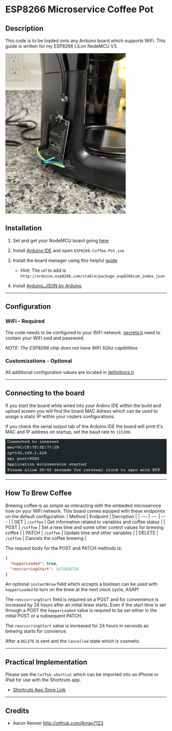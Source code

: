 # ESP8266 Microservice Coffee Pot

## Description
This code is to be loaded onto any Arduino board which supports WiFi. This guide is written for my ESP8266 LiLon NodeMCU V3.

<img src="./resources/coffeepot-closeup.jpg" width="376" height="501" >

## Installation
1. Set and get your NodeMCU board going [here](https://www.instructables.com/Getting-Started-With-ESP8266LiLon-NodeMCU-V3Flashi/)

2. Install [Arduino IDE](https://www.arduino.cc/en/software) and open `ESP8266-Coffee-Pot.ino`

3. Install the board manager using this helpful [guide](https://arduino-esp8266.readthedocs.io/en/3.1.1/installing.html#boards-manager)
    * Hint: The url to add is `http://arduino.esp8266.com/stable/package_esp8266com_index.json`

4. Install [Arduino_JSON by Arduino](https://github.com/arduino-libraries/Arduino_JSON)
---
## Configuration
### WiFi - Required
The code needs to be configured to your WiFi network. 
[secrets.h](https://github.com/Aman7123/ESP8266-Coffee-Pot/blob/65894b610bcbd67616558b80ade769d4996b349f/secrets.h#L1-L2) need to contain your WiFi ssid and password.

*NOTE: The ESP8266 chip does not have WiFi 5Ghz capibilities.*

### Customizations - Optional
All additional configuration values are located in [definitions.h](https://github.com/Aman7123/ESP8266-Coffee-Pot/blob/main/src/definitions/definitions.h)

---
## Connecting to the board
If you start the board while wired into your Ardino IDE within the build and upload screen you will find the board MAC Adress which can be used to assign a static IP within your routers configurations.

If you check the serial output tab of the Arduino IDE the board will print it's MAC and IP address on startup, set the baud rate to `115200`.

![ESP8266 board serial monitor output showing mac and ip address](./resources/startup-serial-output.png)

---
## How To Brew Coffee
Brewing coffee is as simple as interacting with the embeded microservice how on your WiFi network.
This board comes equiped with these endpoints on the default configuration:
| Method | Endpoint | Decription |
| --- | --- | --- |
| GET | `/coffee` | Get information related to variables and coffee status |
| POST | `/coffee` | Set a new time and some other control values for brewing coffee |
| PATCH | `/coffee` | Update time and other variables |
| DELETE | `/coffee` | Cancels the coffee brewing |

The request body for the POST and PATCH methods is:
```json
{
  "hopperLoaded": true,
  "reoccurringStart": 1673826720
}
```
An optional `instantBrew` field which accepts a boolean can be used with `hopperLoaded` to turn on the brew at the next clock cycle, ASAP!

The `reoccurringStart` field is required on a POST and for convenience is increased by 24 hours after an initial brew starts. 
Even if the start time is set through a POST the `hopperLoaded` value is requred to be set either in the initial POST or a subsequent PATCH. 

The `reoccurringStart` value is increased for 24 hours in seconds as brewing starts for convience.

After a `DELETE` is sent and the `Cancelled` state which is cosmetic.

---
## Practical Implementation
Please see the `Coffee.shortcut` which can be imported into an iPhone or iPad for use with the Shortcuts app.
* [Shortcuts App Store Link](https://apps.apple.com/us/app/shortcuts/id915249334)
---
## Credits
* Aaron Renner <http://github.com/Aman7123>